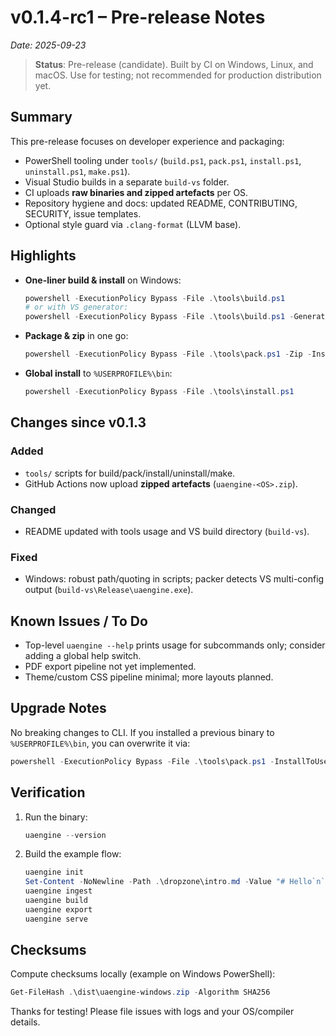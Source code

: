 # v0.1.4-rc1 – Pre-release Notes
_Date: 2025-09-23_

> **Status**: Pre-release (candidate). Built by CI on Windows, Linux, and macOS. Use for testing; not recommended for production distribution yet.

## Summary

This pre-release focuses on developer experience and packaging:

- PowerShell tooling under `tools/` (`build.ps1`, `pack.ps1`, `install.ps1`, `uninstall.ps1`, `make.ps1`).
- Visual Studio builds in a separate `build-vs` folder.
- CI uploads **raw binaries and zipped artefacts** per OS.
- Repository hygiene and docs: updated README, CONTRIBUTING, SECURITY, issue templates.
- Optional style guard via `.clang-format` (LLVM base).

## Highlights

- **One-liner build & install** on Windows:

  ```powershell
  powershell -ExecutionPolicy Bypass -File .\tools\build.ps1
  # or with VS generator:
  powershell -ExecutionPolicy Bypass -File .\tools\build.ps1 -Generator "Visual Studio 17 2022" -BuildDir .\build-vs
  ```
- **Package & zip** in one go:

  ```powershell
  powershell -ExecutionPolicy Bypass -File .\tools\pack.ps1 -Zip -InstallToUserBin
  ```
- **Global install** to `%USERPROFILE%\bin`:
  ```powershell
  powershell -ExecutionPolicy Bypass -File .\tools\install.ps1
  ```

## Changes since v0.1.3
### Added
- `tools/` scripts for build/pack/install/uninstall/make.
- GitHub Actions now upload **zipped artefacts** (`uaengine-<OS>.zip`).

### Changed
- README updated with tools usage and VS build directory (`build-vs`).

### Fixed

- Windows: robust path/quoting in scripts; packer detects VS multi-config output (`build-vs\Release\uaengine.exe`).

## Known Issues / To Do
- Top-level `uaengine --help` prints usage for subcommands only; consider adding a global help switch.
- PDF export pipeline not yet implemented.
- Theme/custom CSS pipeline minimal; more layouts planned.

## Upgrade Notes

No breaking changes to CLI. If you installed a previous binary to `%USERPROFILE%\bin`, you can overwrite it via:
```powershell
powershell -ExecutionPolicy Bypass -File .\tools\pack.ps1 -InstallToUserBin
```

## Verification

1. Run the binary:
   ```powershell
   uaengine --version
   ```
2. Build the example flow:
   ```powershell
   uaengine init
   Set-Content -NoNewline -Path .\dropzone\intro.md -Value "# Hello`n`nThis is a test."
   uaengine ingest
   uaengine build
   uaengine export
   uaengine serve
   ```

## Checksums

Compute checksums locally (example on Windows PowerShell):
```powershell
Get-FileHash .\dist\uaengine-windows.zip -Algorithm SHA256
```

Thanks for testing! Please file issues with logs and your OS/compiler details.
